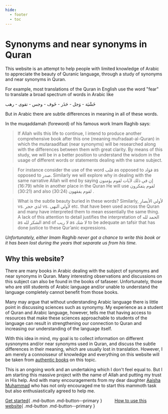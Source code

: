 ```yaml
---
hide:
  - footer
  - toc
---
```

# Synonyms and near synonyms in Quran

This website is an attempt to help people with limited knowledge of Arabic to appreciate the beauty of Quranic language, through a study of synonyms and near synonyms in Quran.

For example, most translations of the Quran in English use the word "fear" to translate a broad spectrum of words in Arabic like

خَشْيَة - وَجل - حَذَر - خَوف - وجس - تقوى - رهب 

But in Arabic there are subtle differences in meaning in all of these words.

In the muqaddamah (foreword) of his famous work Imam Raghib says:

> If Allah wills this life to continue, I intend to produce another comprehensive book after this one (meaning mufradaat-al-Quran) in which the mutaraadifaat (near synonyms) will be researched along with the differences between them with great clarity. By means of this study, we will be in a better position to understand the wisdom in the usage of different words or statements dealing with the same subject. 

>For instance consider the use of the word قلب as opposed to فؤاد as opposed to صدر. Similarly we will explore why in dealing with the same narrative Allah will end by saying إن في ذلك لآيات لقوم يؤمنون (16:79) while in another place in the Quran He will use لقوم يتفكرون (30:21) and also لقوم يفقهون (30:24) . 

>What is the subtle beauty buried in these words? Similarly, لأولي الأبصار vs. لذي حجر vs. لأولي النهى etc. that have been used across the Quran and many have interpreted them to mean essentially the same thing. A lack of this attention to detail justifies the interpretation of الحمد لله as الشكر لله and of لا ريب as لا شك to be adequate an tafsir that has done justice to these Qur’anic expressions.

_Unfortunately, either Imam Raghib never got a chance to write this book or it has been lost during the years that separate us from his time._

## Why this website?

There are many books in Arabic dealing with the subject of synonyms and near synonyms in Quran. Many interesting observations and discussions on this subject can also be found in the books of tafaseer. Unfortunately, those who are still students of Arabic language and/or unable to understand the language completely cannot benefit from those books.

Many may argue that without understanding Arabic language there is little point in discussing sciences such as synonymy. My experience as a student of Quran and Arabic language, however, tells me that having access to resources that make these sciences approachable to students of the language can result in strengthening our connection to Quran and increasing our understanding of the language itself. 

With this idea in mind, my goal is to collect information on different sysnonyms and/or near synonyms used in Quran, and discuss the subtle differences in their meaning, which are usually lost in translation. However, I am merely a connoisseur of knowledge and everything on this website will be taken from [authentic books](./sources.md) on this topic.

This is an ongoing work and an undertaking which I don't feel equal to. But I am starting this massive project with the name of Allah and putting my trust in His help. And with many encouragements from my dear daughter [Aaisha Muhammad](https://aaishamuhammad.co.za) who has not only encouraged me to start this mammoth task but also enthusiastically agreed to help me.

[Get started](./index/index.md){ .md-button .md-button--primary }
&emsp; &emsp;
[How to use this website](./index/index.md){ .md-button .md-button--primary }
